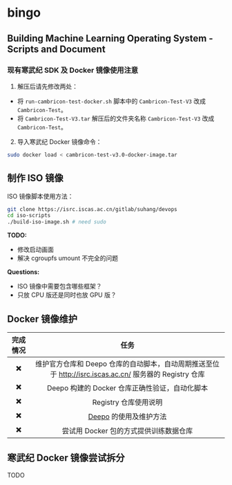 # bingo

Building Machine Learning Operating System - Scripts and Document
--------------------------------------------------------------------------------

### 现有寒武纪 SDK 及 Docker 镜像使用注意

1. 解压后请先修改两处：
  - 将 `run-cambricon-test-docker.sh` 脚本中的 `Cambricon-Test-V3` 改成 `Cambricon-Test`。
  - 将 `Cambricon-Test-V3.tar` 解压后的文件夹名称 `Cambricon-Test-V3` 改成 `Cambricon-Test`。

2. 导入寒武纪 Docker 镜像命令：
  ```sh
  sudo docker load < cambricon-test-v3.0-docker-image.tar
  ```

制作 ISO 镜像
--------------------------------------------------------------------------------
ISO 镜像脚本使用方法：
```sh
git clone https://isrc.iscas.ac.cn/gitlab/suhang/devops
cd iso-scripts
./build-iso-image.sh # need sudo
```

**TODO:**
  - 修改启动画面
  - 解决 cgroupfs umount 不完全的问题

**Questions:**
  - ISO 镜像中需要包含哪些框架？
  - 只放 CPU 版还是同时也放 GPU 版？

Docker 镜像维护
--------------------------------------------------------------------------------
| 完成情况                 |                                              任务                                                       |
| :----------------------: | :-----------------------------------------------------------------------------------------------------: |
| :heavy_multiplication_x: | 维护官方仓库和 Deepo 仓库的自动脚本，自动周期推送至位于 http://isrc.iscas.ac.cn/ 服务器的 Registry 仓库 |
| :heavy_multiplication_x: | Deepo 构建的 Docker 仓库正确性验证，自动化脚本                                                          |
| :heavy_multiplication_x: | Registry 仓库使用说明                                                                                   |
| :heavy_multiplication_x: | [Deepo](https://github.com/ufoym/deepo) 的使用及维护方法                                                |
| :heavy_multiplication_x: | 尝试用 Docker 包的方式提供训练数据仓库                                                                  |

寒武纪 Docker 镜像尝试拆分
--------------------------------------------------------------------------------
TODO